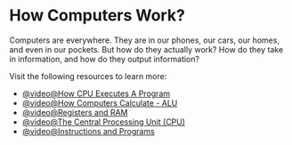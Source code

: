 # How Computers Work?

Computers are everywhere. They are in our phones, our cars, our homes, and even in our pockets. But how do they actually work? How do they take in information, and how do they output information?

Visit the following resources to learn more:

- [@video@How CPU Executes A Program](https://www.youtube.com/watch?v=XM4lGflQFvA)
- [@video@How Computers Calculate - ALU](https://youtu.be/1I5ZMmrOfnA)
- [@video@Registers and RAM](https://youtu.be/fpnE6UAfbtU)
- [@video@The Central Processing Unit (CPU)](https://youtu.be/FZGugFqdr60)
- [@video@Instructions and Programs](https://youtu.be/zltgXvg6r3k)